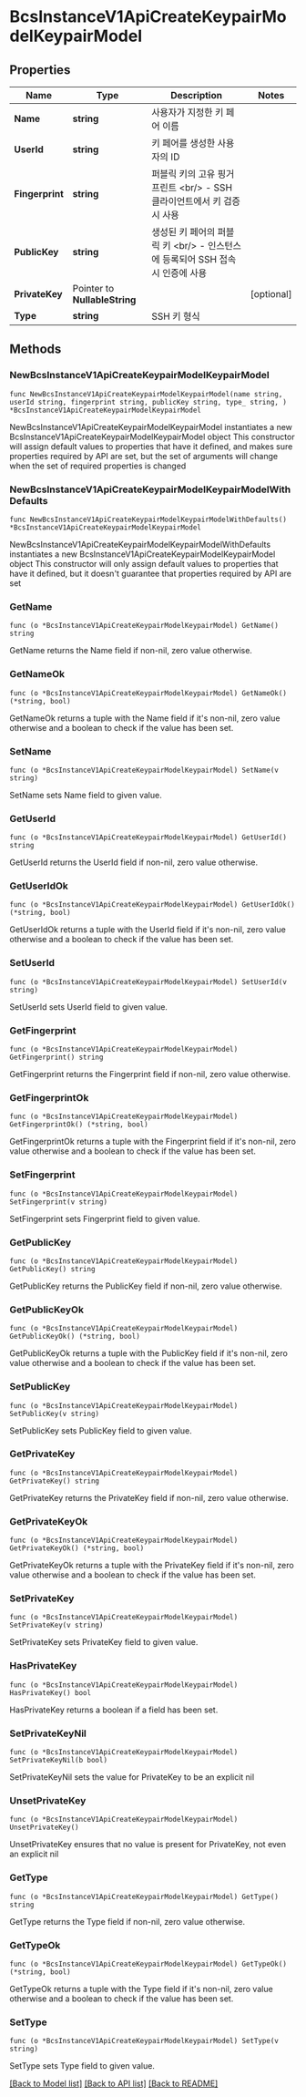 # BcsInstanceV1ApiCreateKeypairModelKeypairModel

## Properties

Name | Type | Description | Notes
------------ | ------------- | ------------- | -------------
**Name** | **string** | 사용자가 지정한 키 페어 이름 | 
**UserId** | **string** | 키 페어를 생성한 사용자의 ID | 
**Fingerprint** | **string** | 퍼블릭 키의 고유 핑거프린트 &lt;br/&gt; - SSH 클라이언트에서 키 검증 시 사용 | 
**PublicKey** | **string** | 생성된 키 페어의 퍼블릭 키 &lt;br/&gt; - 인스턴스에 등록되어 SSH 접속 시 인증에 사용 | 
**PrivateKey** | Pointer to **NullableString** |  | [optional] 
**Type** | **string** | SSH 키 형식 | 

## Methods

### NewBcsInstanceV1ApiCreateKeypairModelKeypairModel

`func NewBcsInstanceV1ApiCreateKeypairModelKeypairModel(name string, userId string, fingerprint string, publicKey string, type_ string, ) *BcsInstanceV1ApiCreateKeypairModelKeypairModel`

NewBcsInstanceV1ApiCreateKeypairModelKeypairModel instantiates a new BcsInstanceV1ApiCreateKeypairModelKeypairModel object
This constructor will assign default values to properties that have it defined,
and makes sure properties required by API are set, but the set of arguments
will change when the set of required properties is changed

### NewBcsInstanceV1ApiCreateKeypairModelKeypairModelWithDefaults

`func NewBcsInstanceV1ApiCreateKeypairModelKeypairModelWithDefaults() *BcsInstanceV1ApiCreateKeypairModelKeypairModel`

NewBcsInstanceV1ApiCreateKeypairModelKeypairModelWithDefaults instantiates a new BcsInstanceV1ApiCreateKeypairModelKeypairModel object
This constructor will only assign default values to properties that have it defined,
but it doesn't guarantee that properties required by API are set

### GetName

`func (o *BcsInstanceV1ApiCreateKeypairModelKeypairModel) GetName() string`

GetName returns the Name field if non-nil, zero value otherwise.

### GetNameOk

`func (o *BcsInstanceV1ApiCreateKeypairModelKeypairModel) GetNameOk() (*string, bool)`

GetNameOk returns a tuple with the Name field if it's non-nil, zero value otherwise
and a boolean to check if the value has been set.

### SetName

`func (o *BcsInstanceV1ApiCreateKeypairModelKeypairModel) SetName(v string)`

SetName sets Name field to given value.


### GetUserId

`func (o *BcsInstanceV1ApiCreateKeypairModelKeypairModel) GetUserId() string`

GetUserId returns the UserId field if non-nil, zero value otherwise.

### GetUserIdOk

`func (o *BcsInstanceV1ApiCreateKeypairModelKeypairModel) GetUserIdOk() (*string, bool)`

GetUserIdOk returns a tuple with the UserId field if it's non-nil, zero value otherwise
and a boolean to check if the value has been set.

### SetUserId

`func (o *BcsInstanceV1ApiCreateKeypairModelKeypairModel) SetUserId(v string)`

SetUserId sets UserId field to given value.


### GetFingerprint

`func (o *BcsInstanceV1ApiCreateKeypairModelKeypairModel) GetFingerprint() string`

GetFingerprint returns the Fingerprint field if non-nil, zero value otherwise.

### GetFingerprintOk

`func (o *BcsInstanceV1ApiCreateKeypairModelKeypairModel) GetFingerprintOk() (*string, bool)`

GetFingerprintOk returns a tuple with the Fingerprint field if it's non-nil, zero value otherwise
and a boolean to check if the value has been set.

### SetFingerprint

`func (o *BcsInstanceV1ApiCreateKeypairModelKeypairModel) SetFingerprint(v string)`

SetFingerprint sets Fingerprint field to given value.


### GetPublicKey

`func (o *BcsInstanceV1ApiCreateKeypairModelKeypairModel) GetPublicKey() string`

GetPublicKey returns the PublicKey field if non-nil, zero value otherwise.

### GetPublicKeyOk

`func (o *BcsInstanceV1ApiCreateKeypairModelKeypairModel) GetPublicKeyOk() (*string, bool)`

GetPublicKeyOk returns a tuple with the PublicKey field if it's non-nil, zero value otherwise
and a boolean to check if the value has been set.

### SetPublicKey

`func (o *BcsInstanceV1ApiCreateKeypairModelKeypairModel) SetPublicKey(v string)`

SetPublicKey sets PublicKey field to given value.


### GetPrivateKey

`func (o *BcsInstanceV1ApiCreateKeypairModelKeypairModel) GetPrivateKey() string`

GetPrivateKey returns the PrivateKey field if non-nil, zero value otherwise.

### GetPrivateKeyOk

`func (o *BcsInstanceV1ApiCreateKeypairModelKeypairModel) GetPrivateKeyOk() (*string, bool)`

GetPrivateKeyOk returns a tuple with the PrivateKey field if it's non-nil, zero value otherwise
and a boolean to check if the value has been set.

### SetPrivateKey

`func (o *BcsInstanceV1ApiCreateKeypairModelKeypairModel) SetPrivateKey(v string)`

SetPrivateKey sets PrivateKey field to given value.

### HasPrivateKey

`func (o *BcsInstanceV1ApiCreateKeypairModelKeypairModel) HasPrivateKey() bool`

HasPrivateKey returns a boolean if a field has been set.

### SetPrivateKeyNil

`func (o *BcsInstanceV1ApiCreateKeypairModelKeypairModel) SetPrivateKeyNil(b bool)`

 SetPrivateKeyNil sets the value for PrivateKey to be an explicit nil

### UnsetPrivateKey
`func (o *BcsInstanceV1ApiCreateKeypairModelKeypairModel) UnsetPrivateKey()`

UnsetPrivateKey ensures that no value is present for PrivateKey, not even an explicit nil
### GetType

`func (o *BcsInstanceV1ApiCreateKeypairModelKeypairModel) GetType() string`

GetType returns the Type field if non-nil, zero value otherwise.

### GetTypeOk

`func (o *BcsInstanceV1ApiCreateKeypairModelKeypairModel) GetTypeOk() (*string, bool)`

GetTypeOk returns a tuple with the Type field if it's non-nil, zero value otherwise
and a boolean to check if the value has been set.

### SetType

`func (o *BcsInstanceV1ApiCreateKeypairModelKeypairModel) SetType(v string)`

SetType sets Type field to given value.



[[Back to Model list]](../README.md#documentation-for-models) [[Back to API list]](../README.md#documentation-for-api-endpoints) [[Back to README]](../README.md)


